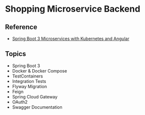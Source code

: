# Shopping Microservice Backend

## Reference

- [Spring Boot 3 Microservices with Kubernetes and Angular](https://youtu.be/yn_stY3HCr8?si=wIENupLoMv0CK2Js)

## Topics

- Spring Boot 3
- Docker & Docker Compose
- TestContainers
- Integration Tests
- Flyway Migration
- Feign
- Spring Cloud Gateway
- OAuth2
- Swagger Documentation
